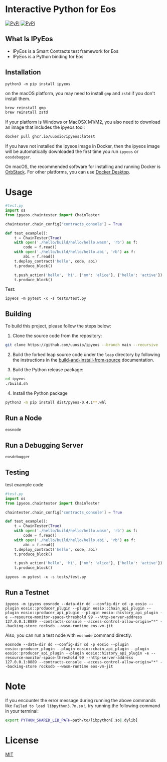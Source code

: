 # Interactive Python for Eos

[![PyPi](https://img.shields.io/pypi/v/ipyeos.svg)](https://pypi.org/project/ipyeos)
[![PyPi](https://img.shields.io/pypi/dm/ipyeos.svg)](https://pypi.org/project/ipyeos)


## What Is IPyEos

- IPyEos is a Smart Contracts test framework for Eos
- IPyEos is a Python binding for Eos

## Installation

```
python3 -m pip install ipyeos
```

on the macOS platform, you may need to install `gmp` and `zstd` if you don't install them.

```bash
brew reinstall gmp
brew reinstall zstd
```

If your platform is Windows or MacOSX M1/M2, you also need to download an image that includes the ipyeos tool:

```bash
docker pull ghcr.io/uuosio/ipyeos:latest
```

If you have not installed the ipyeos image in Docker, then the ipyeos image will be automatically downloaded the first time you run `ipyeos` or `eosdebugger`.

On macOS, the recommended software for installing and running Docker is [OrbStack](https://orbstack.dev/download). For other platforms, you can use [Docker Desktop](https://www.docker.com/products/docker-desktop).

# Usage

```python
#test.py
import os
from ipyeos.chaintester import ChainTester

chaintester.chain_config['contracts_console'] = True

def test_example():
    t = ChainTester(True)
    with open('./hello/build/hello/hello.wasm', 'rb') as f:
        code = f.read()
    with open('./hello/build/hello/hello.abi', 'rb') as f:
        abi = f.read()
    t.deploy_contract('hello', code, abi)
    t.produce_block()

    t.push_action('hello', 'hi', {'nm': 'alice'}, {'hello': 'active'})
    t.produce_block()
```

Test:

```
ipyeos -m pytest -x -s tests/test.py
```

## Building

To build this project, please follow the steps below:

1. Clone the source code from the repository:

```bash
git clone https://github.com/uuosio/ipyeos --branch main --recursive
```

2. Build the forked leap source code under the `leap` directory by following the instructions in the [build-and-install-from-source](https://github.com/uuosio/leap/tree/550e092fa980e673f5f6fe5a7c309c088441f09a#build-and-install-from-source) documentation.

3. Build the Python release package:

```bash
cd ipyeos
./build.sh
```

4. Install the Python package

```bash
python3 -m pip install dist/pyeos-0.4.1**.whl
```

## Run a Node

```bash
eosnode
```

## Run a Debugging Server

```bash
eosdebugger
```

## Testing

test example code

```python
#test.py
import os
from ipyeos.chaintester import ChainTester

chaintester.chain_config['contracts_console'] = True

def test_example():
    t = ChainTester(True)
    with open('./hello/build/hello/hello.wasm', 'rb') as f:
        code = f.read()
    with open('./hello/build/hello/hello.abi', 'rb') as f:
        abi = f.read()
    t.deploy_contract('hello', code, abi)
    t.produce_block()

    t.push_action('hello', 'hi', {'nm': 'alice'}, {'hello': 'active'})
    t.produce_block()
```

```
ipyeos -m pytest -x -s tests/test.py
```

## Run a Testnet

```
ipyeos -m ipyeos eosnode --data-dir dd --config-dir cd -p eosio --plugin eosio::producer_plugin --plugin eosio::chain_api_plugin --plugin eosio::producer_api_plugin --plugin eosio::history_api_plugin -e --resource-monitor-space-threshold 99 --http-server-address 127.0.0.1:8889 --contracts-console --access-control-allow-origin="*" --backing-store rocksdb --wasm-runtime eos-vm-jit
```

Also, you can run a test node with `eosnode` command directly.

```
eosnode --data-dir dd --config-dir cd -p eosio --plugin eosio::producer_plugin --plugin eosio::chain_api_plugin --plugin eosio::producer_api_plugin --plugin eosio::history_api_plugin -e --resource-monitor-space-threshold 99 --http-server-address 127.0.0.1:8889 --contracts-console --access-control-allow-origin="*" --backing-store rocksdb --wasm-runtime eos-vm-jit
```

# Note

If you encounter the error message during running the above commands like `Failed to load libpython3.7m.so!`, try running the following command in your terminal:

```bash
export PYTHON_SHARED_LIB_PATH=path/to/libpython[.so|.dylib]
```

# License
[MIT](./LICENSE)
